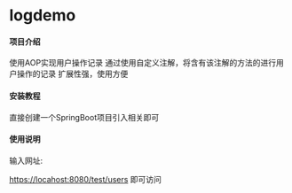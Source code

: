# logdemo

#### 项目介绍
使用AOP实现用户操作记录
通过使用自定义注解，将含有该注解的方法的进行用户操作的记录
扩展性强，使用方便

#### 安装教程

直接创建一个SpringBoot项目引入相关即可

#### 使用说明

输入网址:

[https://locahost:8080/test/users](https://locahost:8080/test/users) 即可访问

